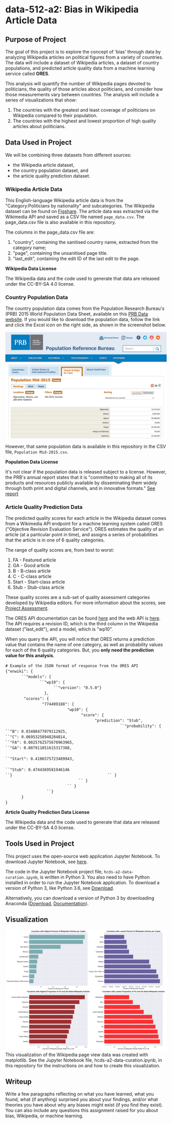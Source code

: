 # data-512-a2: Bias in Wikipedia Article Data

## Purpose of Project
The goal of this project is to explore the concept of 'bias' through data by analyzing Wikipedia articles on political figures from a variety of countries. The data will include a dataset of Wikipedia articles, a dataset of country populations, and predicted article quality data from a machine learning service called __ORES__.  

This analysis will quantify the number of Wikipedia pages devoted to politicians, the quality of those articles about politicians, and consider how those measurements vary between countries. The analysis will include a series of visualizations that show:  
 1.	The countries with the greatest and least coverage of politicians on Wikipedia compared to their population. 
 2.	The countries with the highest and lowest proportion of high quality articles about politicians. 
 
## Data Used in Project

We will be combining three datasets from different sources:  
 - the Wikipedia article dataset,
 - the country population dataset, and
 - the article quality prediction dataset.

### Wikipedia Article Data

This English-language Wikipedia article data is from the "Category:Politicians by nationality" and subcategories. The Wikipedia dataset can be found on [Figshare](https://figshare.com/articles/Untitled_Item/5513449). The article data was extracted via the Wikimedia API and saved as a CSV file named `page_data.csv`. The page_data.csv file is also available in this repository.  
  
The columns in the page_data.csv file are:  
 1. "country", containing the sanitised country name, extracted from the category name;
 2. "page", containing the unsanitised page title.
 3. "last_edit", containing the edit ID of the last edit to the page. 
 
 __Wikipedia Data License__
 
The Wikipedia data and the code used to generate that data are released under the CC-BY-SA 4.0 license.  
 
### Country Population Data 

The country population data comes from the Population Research Bureau's (PRB) 2015 World Population Data Sheet, available on this [PRB Data website](http://www.prb.org/DataFinder/Topic/Rankings.aspx?ind=14). If you would like to download the population data, follow the link and click the Excel icon on the right side, as shown in the screenshot below.  
  
![alt text](https://raw.githubusercontent.com/orbitse/data-512-a2/master/population_data.jpeg)  
  
However, that same population data is available in this repository in the CSV file, `Population Mid-2015.csv`.  

__Population Data License__  

It's not clear if the population data is released subject to a license. However, the PRB's annual report states that it is "committed to making all of its products and resources publicly available by disseminating them widely through both print and digital channels, and in innovative formats." [See report](http://www.prb.org/About/Annual-Report.aspx)

### Article Quality Prediction Data 

The predicted quality scores for each article in the Wikipedia dataset comes from a Wikimedia API endpoint for a machine learning system called ORES ("Objective Revision Evaluation Service"). ORES estimates the quality of an article (at a particular point in time), and assigns a series of probabilities that the article is in one of 6 quality categories.  

The range of quality scores are, from best to worst:  
  1.	FA - Featured article
  2.	GA - Good article
  3.	B - B-class article
  4.	C - C-class article
  5.	Start - Start-class article
  6.	Stub - Stub-class article  

These quality scores are a sub-set of quality assessment categories developed by Wikipedia editors. For more information about the scores, see [Project Assessment](https://en.wikipedia.org/wiki/Wikipedia:WikiProject_assessment#Grades).  

The ORES API documentation can be found [here](https://www.mediawiki.org/wiki/ORES) and the web API is [here](https://ores.wikimedia.org/v3/). The API requires a revision ID, which is the third column in the Wikipedia dataset ("last_edit"), and a model, which is "wp10". 

When you query the API, you will notice that ORES returns a prediction value that contains the name of one category, as well as probability values for each of the 6 quality categories. But, you __only need the prediction value for this analysis__.

`# Example of the JSON format of response from the ORES API`  
`{"enwiki": {`  
`       ``"models": {`  
`               ``"wp10": {`  
`                     ``"version": "0.5.0"}`  
`                 },`  
`        "scores": {`  
`                "774499188": {`  
`                           "wp10": {`  
`                                 "score": {`  
`                                       "prediction": "Stub",`  
`                                                  ``"probability": {`
`                                                               ``"B": 0.03488477079112925,`
`                                                               ``"C": 0.06953258948284814,`
`                                                               ``"FA": 0.0025762575670963965,`
`                                                               ``"GA": 0.007911851615317388,`  
`                                                               ``"Start": 0.4106575723489943,`  
`                                                               ``"Stub": 0.4744369581946146`
`                                                                 ``}  `
`                                         `` }  `  
`                                 `` }  `  
`                            `` }  `  
`                   ``}  `  
`        }  `  
`}`  

__Article Quality Prediction Data License__  

The Wikipedia data and the code used to generate that data are released under the CC-BY-SA 4.0 license.  

## Tools Used in Project

This project uses the open-source web application Jupyter Notebook. To download Jupyter Notebook, see [here](https://jupyter.org/install.html).

The code in the Jupyter Notebook project file, `hcds-a2-data-curation.ipynb`, is written in Python 3. You also need to have Python installed in order to run the Jupyter Notebook application. To download a version of Python 3, like Python 3.6, see [Download](https://www.python.org/downloads/).  

Alternatively, you can download a version of Python 3 by downloading Anaconda ([Download](https://www.anaconda.com/download/), [Documentation](https://docs.anaconda.com/anaconda/)).

## Visualization 

![alt text](https://raw.githubusercontent.com/orbitse/data-512-a2/master/WikipediaBiasDataPlot.png)  
This visualization of the Wikipedia page view data was created with matplotlib. See the Jupyter Notebook file, hcds-a2-data-curation.ipynb, in this repository for the instructions on and how to create this visualization.

## Writeup 

Write a few paragraphs reflecting on what you have learned, what you found, what (if anything) surprised you about your findings, and/or what theories you have about why any biases might exist (if you find they exist). You can also include any questions this assignment raised for you about bias, Wikipedia, or machine learning. 
